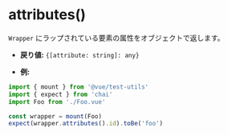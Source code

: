 # attributes()

`Wrapper` にラップされている要素の属性をオブジェクトで返します。

- **戻り値:** `{[attribute: string]: any}`

- **例:**

```js
import { mount } from '@vue/test-utils'
import { expect } from 'chai'
import Foo from './Foo.vue'

const wrapper = mount(Foo)
expect(wrapper.attributes().id).toBe('foo')
```
